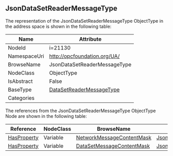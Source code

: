 <!-- objecttype -->
## JsonDataSetReaderMessageType
  
<!-- end of text -->
The representation of the JsonDataSetReaderMessageType ObjectType in the address space is shown in the following table:  

|Name|Attribute|
|---|---|
|NodeId|i=21130|
|NamespaceUri|http://opcfoundation.org/UA/|
|BrowseName|JsonDataSetReaderMessageType|
|NodeClass|ObjectType|
|IsAbstract|False|
|BaseType|[DataSetReaderMessageType](../../ObjectTypes/DataSetReaderMessageType/readme.md)|
|Categories||

The references from the JsonDataSetReaderMessageType ObjectType Node are shown in the following table:  

|Reference|NodeClass|BrowseName|DataType|TypeDefinition|ModellingRule|
|---|---|---|---|---|---|
|[HasProperty](../../ReferenceTypes/HasProperty/readme.md)|Variable|[NetworkMessageContentMask](#NetworkMessageContentMask)|[JsonNetworkMessageContentMask](../../DataTypes/JsonNetworkMessageContentMask/readme.md)|[PropertyType](../../VariableTypes/PropertyType/readme.md)|[Mandatory](../../Objects/Mandatory/readme.md)|
|[HasProperty](../../ReferenceTypes/HasProperty/readme.md)|Variable|[DataSetMessageContentMask](#DataSetMessageContentMask)|[JsonDataSetMessageContentMask](../../DataTypes/JsonDataSetMessageContentMask/readme.md)|[PropertyType](../../VariableTypes/PropertyType/readme.md)|[Mandatory](../../Objects/Mandatory/readme.md)|


